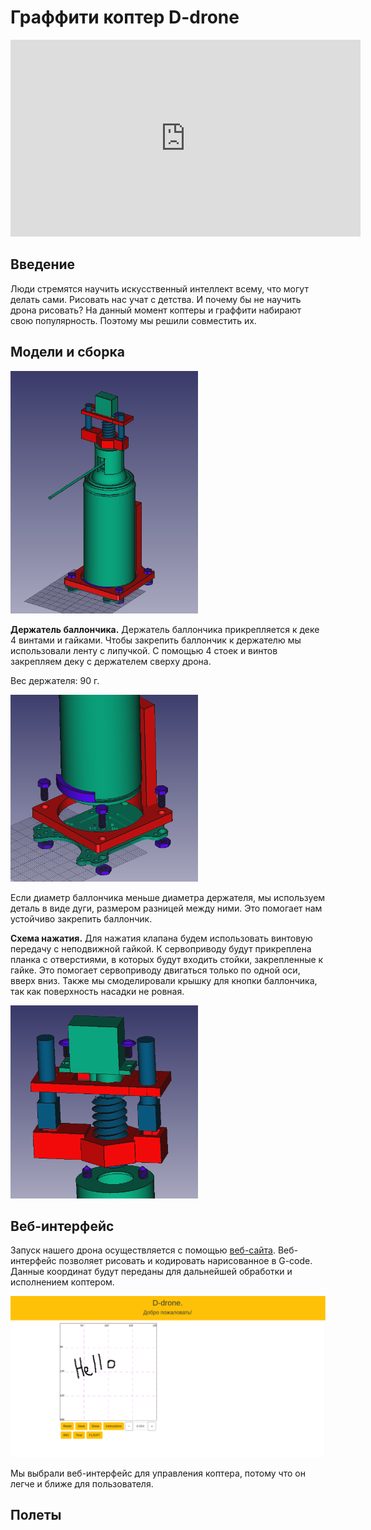 # Граффити коптер D-drone

<iframe width="560" height="315" src="https://youtu.be/ErtioCj5iMw" frameborder="0" allow="accelerometer; autoplay; encrypted-media; gyroscope; picture-in-picture" allowfullscreen></iframe>

## Введение

Люди стремятся научить искусственный интеллект всему, что могут делать сами. Рисовать нас учат с детства. И почему бы не научить дрона рисовать? На данный момент коптеры и граффити набирают свою популярность. Поэтому мы решили совместить их.

## Модели и сборка

<img class="center" src="../assets/ddrone/full_holder.png" width="300">

**Держатель баллончика.** Держатель баллончика прикрепляется к деке 4 винтами и гайками. Чтобы закрепить баллончик к держателю мы использовали ленту с липучкой. С помощью 4 стоек и винтов закрепляем деку с держателем сверху дрона.

Вес держателя: 90 г.

<img class="center" src="../assets/ddrone/holder.png" width="300">

Если диаметр баллончика меньше диаметра держателя, мы используем деталь в виде дуги, размером разницей между ними. Это помогает нам устойчиво закрепить баллончик.

**Схема нажатия.** Для нажатия клапана будем использовать винтовую передачу с неподвижной гайкой. К сервоприводу будут прикреплена планка с отверстиями, в которых будут входить стойки, закрепленные к гайке. Это помогает сервоприводу двигаться только по одной оси, вверх вниз. Также мы смоделировали крышку для кнопки баллончика, так как поверхность насадки не ровная.

<img class="center" src="../assets/ddrone/pressing_mechanism.png" width="300"  >

## Веб-интерфейс

Запуск нашего дрона осуществляется с помощью [веб-сайта](https://perizatkurmanbaeva.github.io/visual_ddrone). Веб-интерфейс позволяет рисовать и кодировать нарисованное в G-code. Данные координат будут переданы для дальнейшей обработки и исполнением коптером.

<img class="center" src="../assets/ddrone/screen_2.png" width="600">

Мы выбрали веб-интерфейс для управления коптера, потому что он легче и ближе для пользователя.

## Полеты
